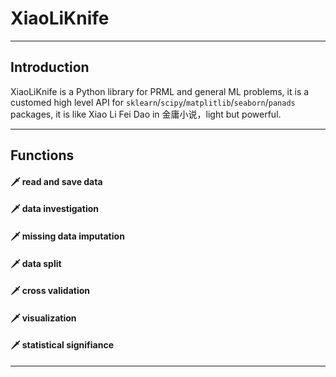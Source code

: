 # XiaoLiKnife
--------------------
## Introduction
XiaoLiKnife is a Python library for PRML and general ML problems, it is a customed high level API for `sklearn`/`scipy`/`matplitlib`/`seaborn`/`panads` packages, 
it is like Xiao Li Fei Dao in 金庸小说，light but powerful. 

--------------------
## Functions
#### &#128481; read and save data
#### &#128481; data investigation
#### &#128481; missing data imputation
#### &#128481; data split
#### &#128481; cross validation
#### &#128481; visualization
#### &#128481; statistical signifiance

--------------------


